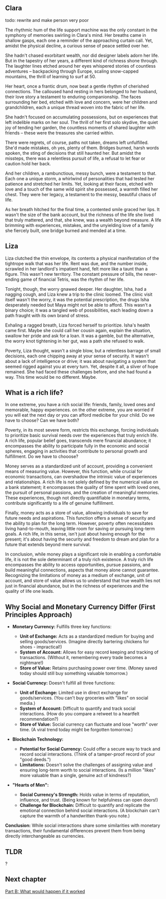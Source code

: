 ## Clara

todo: rewrite and make person very poor

The rhythmic hum of the life support machine was the only constant in the symphony of memories swirling in Clara's mind. Her breaths came in shallow gasps, each one a reminder of the approaching curtain call. Yet, amidst the physical decline, a curious sense of peace settled over her.

She hadn't chased exorbitant wealth, nor did designer labels adorn her life. But in the tapestry of her years, a different kind of richness shone through. The laughter lines etched around her eyes whispered stories of countless adventures – backpacking through Europe, scaling snow-capped mountains, the thrill of learning to surf at 50.

Her heart, once a frantic drum, now beat a gentle rhythm of cherished connections. The calloused hand resting in hers belonged to her husband, their love story a testament to enduring companionship. The faces surrounding her bed, etched with love and concern, were her children and grandchildren, each a unique thread woven into the fabric of her life.

She hadn't focused on accumulating possessions, but on experiences that left indelible marks on her soul. The thrill of her first solo skydive, the quiet joy of tending her garden, the countless moments of shared laughter with friends – these were the treasures she carried within.

There were regrets, of course, paths not taken, dreams left unfulfilled. She'd made mistakes, oh yes, plenty of them. Bridges burned, harsh words spoken, the sting of decisions that still haunted her. But amidst the missteps, there was a relentless pursuit of life, a refusal to let fear or caution hold her back.

And her children, a rambunctious, messy bunch, were a testament to that. Each one a unique storm, a whirlwind of personalities that had tested her patience and stretched her limits. Yet, looking at their faces, etched with love and a touch of the same wild spirit she possessed, a warmth filled her chest. They were her legacy, a testament to the messy, beautiful chaos of life.

As her breath hitched for the final time, a contented smile graced her lips. It wasn't the size of the bank account, but the richness of the life she lived that truly mattered, and that, she knew, was a wealth beyond measure. A life brimming with experiences, mistakes, and the unyielding love of a family she fiercely built, one bridge burned and mended at a time. 

## Liza
Liza clutched the thin envelope, its contents a physical manifestation of the tightrope walk that was her life. Rent was due, and the number inside, scrawled in her landlord's impatient hand, felt more like a taunt than a figure. This wasn't new territory. The constant pressure of bills, the never-ending game of financial Tetris, was the rhythm of her life.

Tonight, though, the worry gnawed deeper. Her daughter, Isha, had a nagging cough, and Liza knew a trip to the clinic loomed. The clinic visit itself wasn't the worry, it was the potential prescription, the drugs Isha desperately needed but Maya might not be able to afford. This wasn't a binary choice; it was a tangled web of possibilities, each leading down a path fraught with its own brand of stress.

Exhaling a ragged breath, Liza forced herself to prioritize. Isha's health came first. Maybe she could call her cousin again, explain the situation, swallow her pride and ask for a loan. It was a gamble, but the alternative, the worry knot tightening in her gut, was a path she refused to walk.

Poverty, Liza thought, wasn't a single blow, but a relentless barrage of small decisions, each one chipping away at your sense of security. It wasn't about a lack of intelligence or drive; it was about navigating a system that seemed rigged against you at every turn. Yet, despite it all, a sliver of hope remained. She had faced these challenges before, and she had found a way. This time would be no different. Maybe.


## What is a rich life?

In one extreme, you have a rich social life: friends, family, loved ones and memorable, happy experiences. on the other extreme, you are worried if you will eat the next day or you can afford medicibe for your child. Do we have to choose? Can we have both?

Poverty, in its most severe form, restricts this exchange, forcing individuals to prioritize basic survival needs over the experiences that truly enrich life. A rich life, popular belief goes, transcends mere financial abundance; it encompasses the ability to participate fully in the economic and social spheres, engaging in activities that contribute to personal growth and fulfillment. Do we have to chooose?

Money serves as a standardized unit of account, providing a convenient means of measuring value. However, this function, while crucial for economic transactions, can overshadow the intrinsic value of experiences and relationships. A rich life is not solely defined by the numerical value on a bank statement; it encompasses the quality of time spent with loved ones, the pursuit of personal passions, and the creation of meaningful memories. These experiences, though not directly quantifiable in monetary terms, contribute significantly to a life of genuine fulfillment.

Finally, money acts as a store of value, allowing individuals to save for future needs and aspirations. This function offers a sense of security and the ability to plan for the long term. However, poverty often necessitates living hand-to-mouth, leaving little room for saving or pursuing long-term goals. A rich life, in this sense, isn't just about having enough for the present; it's about having the security and freedom to dream and plan for a future that extends beyond mere survival.

In conclusion, while money plays a significant role in enabling a comfortable life, it is not the sole determinant of a truly rich existence. A truly rich life encompasses the ability to access opportunities, pursue passions, and build meaningful connections, aspects that money alone cannot guarantee. Recognizing the limitations of money as a medium of exchange, unit of account, and store of value allows us to understand that true wealth lies not just in financial abundance, but in the richness of experiences and the quality of life one leads.



 
## Why Social and Monetary Currency Differ (First Principles Approach)

* **Monetary Currency:** Fulfills three key functions:
    * **Unit of Exchange:** Acts as a standardized medium for buying and selling goods/services. (Imagine directly bartering chickens for shoes - impractical!)
    * **System of Account:** Allows for easy record keeping and tracking of transactions. (Without it, remembering every trade becomes a nightmare!)
    * **Store of Value:** Retains purchasing power over time. (Money saved today should still buy something valuable tomorrow.)

* **Social Currency:** Doesn't fulfill all three functions:
    * **Unit of Exchange:** Limited use in direct exchange for goods/services. (You can't buy groceries with "likes" on social media.)
    * **System of Account:** Difficult to quantify and track social interactions. (How do you compare a retweet to a heartfelt recommendation?)
    * **Store of Value:** Social currency can fluctuate and lose "worth" over time. (A viral trend today might be forgotten tomorrow.)

* **Blockchain Technology:** 
    * **Potential for Social Currency:** Could offer a secure way to track and record social interactions. (Think of a tamper-proof record of your "good deeds.")
    * **Limitations:** Doesn't solve the challenges of assigning value and ensuring long-term worth to social interactions. (Is a million "likes" more valuable than a single, genuine act of kindness?)

* **"Hearts of Men":** 
    * **Social Currency's Strength:** Holds value in terms of reputation, influence, and trust. (Being known for helpfulness can open doors!)
    * **Challenge for Blockchain:** Difficult to quantify and replicate the emotional connection behind social interactions. (A blockchain can't capture the warmth of a handwritten thank-you note.)

**Conclusion:** While social interactions share some similarities with monetary transactions, their fundamental differences prevent them from being directly interchangeable as currencies.   


## TLDR
?

## Next chapter
[Part B: What would happen if it worked](/endgame/PartY-what.html)

